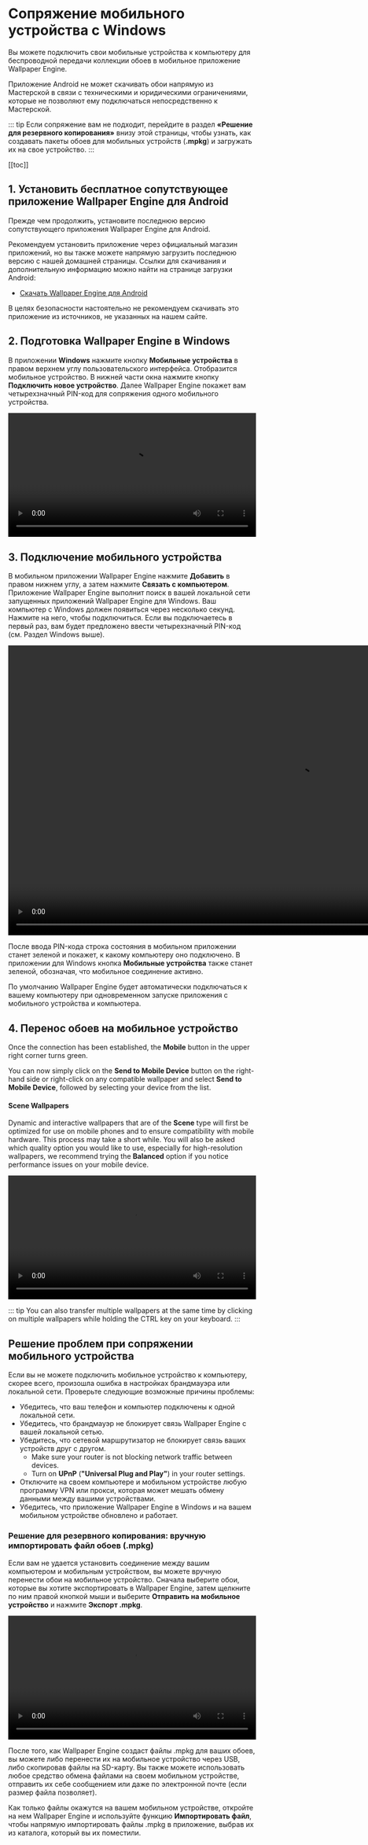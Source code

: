 # Сопряжение мобильного устройства с Windows

Вы можете подключить свои мобильные устройства к компьютеру для беспроводной передачи коллекции обоев в мобильное приложение Wallpaper Engine.

Приложение Android не может скачивать обои напрямую из Мастерской в связи с техническими и юридическими ограничениями, которые не позволяют ему подключаться непосредственно к Мастерской.

::: tip
Если сопряжение вам не подходит, перейдите в раздел **«Решение для резервного копирования»** внизу этой страницы, чтобы узнать, как создавать пакеты обоев для мобильных устройств (**.mpkg**) и загружать их на свое устройство.
:::

[[toc]]

## 1. Установить бесплатное сопутствующее приложение Wallpaper Engine для Android

Прежде чем продолжить, установите последнюю версию сопутствующего приложения Wallpaper Engine для Android.

Рекомендуем установить приложение через официальный магазин приложений, но вы также можете напрямую загрузить последнюю версию с нашей домашней страницы. Ссылки для скачивания и дополнительную информацию можно найти на странице загрузки Android:

* [Скачать Wallpaper Engine для Android](https://www.wallpaperengine.io/android/)

В целях безопасности настоятельно не рекомендуем скачивать это приложение из источников, не указанных на нашем сайте.

## 2. Подготовка Wallpaper Engine в Windows

В приложении **Windows** нажмите кнопку **Мобильные устройства** в правом верхнем углу пользовательского интерфейса. Отобразится мобильное устройство. В нижней части окна нажмите кнопку **Подключить новое устройство**. Далее Wallpaper Engine покажет вам четырехзначный PIN-код для сопряжения одного мобильного устройства.

<video width="100%" controls autoplay loop>
  <source src="/videos/mobile_pin.mp4" type="video/mp4">
  Ваш браузер не поддерживает воспроизведение видео.
</video>

## 3. Подключение мобильного устройства

В мобильном приложении Wallpaper Engine нажмите **Добавить** в правом нижнем углу, а затем нажмите **Связать с компьютером**. Приложение Wallpaper Engine выполнит поиск в вашей локальной сети запущенных приложений Wallpaper Engine для Windows. Ваш компьютер с Windows должен появиться через несколько секунд. Нажмите на него, чтобы подключиться. Если вы подключаетесь в первый раз, вам будет предложено ввести четырехзначный PIN-код (см. Раздел Windows выше).

<video height="590px" style="display:block;margin:0 auto;" controls autoplay loop>
  <source src="/videos/mobile_connect.mp4" type="video/mp4">
  Ваш браузер не поддерживает воспроизведение видео.
</video>

После ввода PIN-кода строка состояния в мобильном приложении станет зеленой и покажет, к какому компьютеру оно подключено. В приложении для Windows кнопка **Мобильные устройства** также станет зеленой, обозначая, что мобильное соединение активно.

По умолчанию Wallpaper Engine будет автоматически подключаться к вашему компьютеру при одновременном запуске приложения с мобильного устройства и компьютера.

## 4. Перенос обоев на мобильное устройство

Once the connection has been established, the **Mobile** button in the upper right corner turns green.

You can now simply click on the **Send to Mobile Device** button on the right-hand side or right-click on any compatible wallpaper and select **Send to Mobile Device**, followed by selecting your device from the list.

#### Scene Wallpapers

Dynamic and interactive wallpapers that are of the **Scene** type will first be optimized for use on mobile phones and to ensure compatibility with mobile hardware. This process may take a short while. You will also be asked which quality option you would like to use, especially for high-resolution wallpapers, we recommend trying the **Balanced** option if you notice performance issues on your mobile device.

<video width="100%" controls autoplay loop>
  <source src="/videos/mobile_transfer.mp4" type="video/mp4">
  Ваш браузер не поддерживает воспроизведение видео.
</video>

::: tip
You can also transfer multiple wallpapers at the same time by clicking on multiple wallpapers while holding the CTRL key on your keyboard.
:::

## Решение проблем при сопряжении мобильного устройства

Если вы не можете подключить мобильное устройство к компьютеру, скорее всего, произошла ошибка в настройках брандмауэра или локальной сети. Проверьте следующие возможные причины проблемы:

* Убедитесь, что ваш телефон и компьютер подключены к одной локальной сети.
* Убедитесь, что брандмауэр не блокирует связь Wallpaper Engine с вашей локальной сетью.
* Убедитесь, что сетевой маршрутизатор не блокирует связь ваших устройств друг с другом.
    * Make sure your router is not blocking network traffic between devices.
    * Turn on **UPnP** (**"Universal Plug and Play"**) in your router settings.
* Отключите на своем компьютере и мобильном устройстве любую программу VPN или прокси, которая может мешать обмену данными между вашими устройствами.
* Убедитесь, что приложение Wallpaper Engine в Windows и на вашем мобильном устройстве обновлено и работает.

### Решение для резервного копирования: вручную импортировать файл обоев (.mpkg)

Если вам не удается установить соединение между вашим компьютером и мобильным устройством, вы можете вручную перенести обои на мобильное устройство. Сначала выберите обои, которые вы хотите экспортировать в Wallpaper Engine, затем щелкните по ним правой кнопкой мыши и выберите **Отправить на мобильное устройство** и нажмите **Экспорт .mpkg**.

<video width="100%" controls autoplay loop>
  <source src="/videos/mobile_export.mp4" type="video/mp4">
  Ваш браузер не поддерживает воспроизведение видео.
</video>

После того, как Wallpaper Engine создаст файлы .mpkg для ваших обоев, вы можете либо перенести их на мобильное устройство через USB, либо скопировав файлы на SD-карту. Вы также можете использовать любое средство обмена файлами на своем мобильном устройстве, отправить их себе сообщением или даже по электронной почте (если размер файла позволяет).

Как только файлы окажутся на вашем мобильном устройстве, откройте на нем Wallpaper Engine и используйте функцию **Импортировать файл**, чтобы напрямую импортировать файлы .mpkg в приложение, выбрав их из каталога, который вы их поместили.